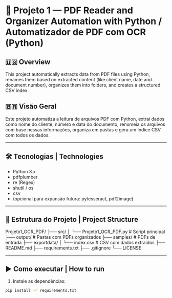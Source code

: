 ﻿# 📄 Projeto 1 — PDF Reader and Organizer Automation with Python / Automatizador de PDF com OCR (Python)

## 🇺🇸 Overview

This project automatically extracts data from PDF files using Python, renames them based on extracted content (like client name, date and document number), organizes them into folders, and creates a structured CSV index.

## 🇧🇷 Visão Geral

Este projeto automatiza a leitura de arquivos PDF com Python, extrai dados como nome do cliente, número e data do documento, renomeia os arquivos com base nessas informações, organiza em pastas e gera um índice CSV com todos os dados.

---

## 🛠️ Tecnologias | Technologies

- Python 3.x
- pdfplumber
- re (Regex)
- shutil / os
- csv
- (opcional para expansão futura: pytesseract, pdf2image)

---

## 📁 Estrutura do Projeto | Project Structure

Projeto1_OCR_PDF/
├── src/
│ └── Projeto1_OCR_PDF.py # Script principal
├── output/ # Pastas com PDFs organizados
├── samples/ # PDFs de entrada
├── exportdata/
│ └── index.csv # CSV com dados extraídos
├── README.md
├── requirements.txt
├── .gitignore
└── LICENSE

---

## ▶️ Como executar | How to run

1. Instale as dependências:

```bash
pip install -r requirements.txt

